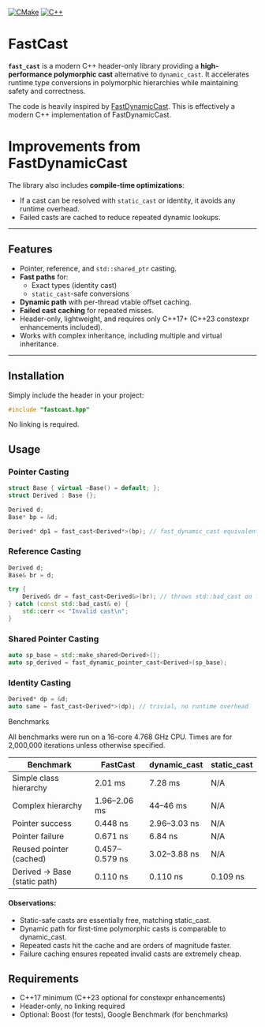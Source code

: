 [![CMake](https://github.com/reach2sayan/Einstein_Summation/actions/workflows/action.yml/badge.svg)](https://github.com/reach2sayan/Einstein_Summation/actions/workflows/action.yml) [![C++](https://img.shields.io/badge/C++-%2300599C.svg?logo=c%2B%2B&logoColor=white)](#)

# FastCast

**`fast_cast`** is a modern C++ header-only library providing a **high-performance polymorphic cast** alternative to
`dynamic_cast`. It accelerates runtime type conversions in polymorphic hierarchies while maintaining safety and
correctness.

The code is heavily inspired by [FastDynamicCast](https://github.com/tobspr/FastDynamicCast). This is effectively a
modern C++ implementation of FastDynamicCast.

# Improvements from FastDynamicCast

The library also includes **compile-time optimizations**:

- If a cast can be resolved with `static_cast` or identity, it avoids any runtime overhead.
- Failed casts are cached to reduce repeated dynamic lookups.

---

## Features

- Pointer, reference, and `std::shared_ptr` casting.
- **Fast paths** for:
    - Exact types (identity cast)
    - `static_cast`-safe conversions
- **Dynamic path** with per-thread vtable offset caching.
- **Failed cast caching** for repeated misses.
- Header-only, lightweight, and requires only C++17+ (C++23 constexpr enhancements included).
- Works with complex inheritance, including multiple and virtual inheritance.

---

## Installation

Simply include the header in your project:

```cpp
#include "fastcast.hpp"
```

No linking is required.

## Usage

### Pointer Casting

```cpp
struct Base { virtual ~Base() = default; };
struct Derived : Base {};

Derived d;
Base* bp = &d;

Derived* dp1 = fast_cast<Derived*>(bp); // fast_dynamic_cast equivalent
```

### Reference Casting

```cpp
Derived d;
Base& br = d;

try {
    Derived& dr = fast_cast<Derived&>(br); // throws std::bad_cast on failure
} catch (const std::bad_cast& e) {
    std::cerr << "Invalid cast\n";
}
```

### Shared Pointer Casting

```cpp
auto sp_base = std::make_shared<Derived>();
auto sp_derived = fast_dynamic_pointer_cast<Derived>(sp_base);
```

### Identity Casting

```cpp
Derived* dp = &d;
auto same = fast_cast<Derived*>(dp); // trivial, no runtime overhead
```

Benchmarks

All benchmarks were run on a 16-core 4.768 GHz CPU.
Times are for 2,000,000 iterations unless otherwise specified.

| Benchmark                    | FastCast       | dynamic_cast | static_cast |
|------------------------------|----------------|--------------|-------------|
| Simple class hierarchy       | 2.01 ms        | 7.28 ms      | N/A         |
| Complex hierarchy            | 1.96–2.06 ms   | 44–46 ms     | N/A         |
| Pointer success              | 0.448 ns       | 2.96–3.03 ns | N/A         |
| Pointer failure              | 0.671 ns       | 6.84 ns      | N/A         |
| Reused pointer (cached)      | 0.457–0.579 ns | 3.02–3.88 ns | N/A         |
| Derived → Base (static path) | 0.110 ns       | 0.110 ns     | 0.109 ns    |

#### Observations:

- Static-safe casts are essentially free, matching static_cast.
- Dynamic path for first-time polymorphic casts is comparable to dynamic_cast.
- Repeated casts hit the cache and are orders of magnitude faster.
- Failure caching ensures repeated invalid casts are extremely cheap.

## Requirements

- C++17 minimum (C++23 optional for constexpr enhancements)
- Header-only, no linking required
- Optional: Boost (for tests), Google Benchmark (for benchmarks)